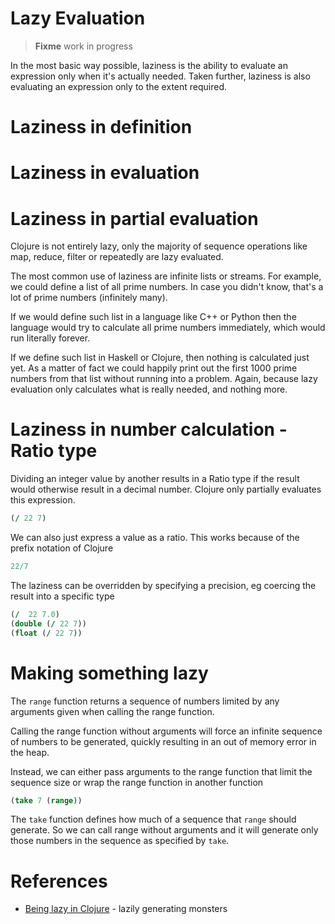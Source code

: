 # Lazy Evaluation

> **Fixme** work in progress

In the most basic way possible, laziness is the ability to evaluate an expression only when it's actually needed.  Taken further, laziness is also evaluating an expression only to the extent required.



# Laziness in definition




# Laziness in evaluation



# Laziness in partial evaluation



Clojure is not entirely lazy, only the majority of sequence operations like map, reduce, filter or repeatedly are lazy evaluated.

The most common use of laziness are infinite lists or streams. For example, we could define a list of all prime numbers. In case you didn't know, that's a lot of prime numbers (infinitely many).

If we would define such list in a language like C++ or Python then the language would try to calculate all prime numbers immediately, which would run literally forever.

If we define such list in Haskell or Clojure, then nothing is calculated just yet. As a matter of fact we could happily print out the first 1000 prime numbers from that list without running into a problem. Again, because lazy evaluation only calculates what is really needed, and nothing more.




# Laziness in number calculation - Ratio type

Dividing an integer value by another results in a Ratio type if the result would otherwise result in a decimal number.  Clojure only partially evaluates this expression.

```clojure
(/ 22 7)
```

We can also just express a value as a ratio.  This works because of the prefix notation of Clojure

```clojure
22/7
```

The laziness can be overridden by specifying a precision, eg coercing the result into a specific type

```clojure
(/  22 7.0)
(double (/ 22 7))
(float (/ 22 7))
```

# Making something lazy 

The `range` function returns a sequence of numbers limited by any arguments given when calling the range function.

Calling the range function without arguments will force an infinite sequence of numbers to be generated, quickly resulting in an out of memory error in the heap.

Instead, we can either pass arguments to the range function that limit the sequence size or wrap the range function in another function

```clojure
(take 7 (range))
```

The `take` function defines how much of a sequence that `range` should generate.  So we can call range without arguments and it will generate only those numbers in the sequence as specified by `take`.



# References
* [Being lazy in Clojure](http://noobtuts.com/clojure/being-lazy-in-clojure) - lazily generating monsters
